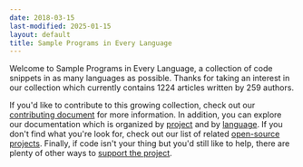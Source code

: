 ```yaml
---
date: 2018-03-15
last-modified: 2025-01-15
layout: default
title: Sample Programs in Every Language
---
```


Welcome to Sample Programs in Every Language, a collection of code snippets in as many languages as possible. Thanks for taking an interest in our collection which currently contains 1224 articles written by 259 authors.

If you'd like to contribute to this growing collection, check out our [contributing document](https://github.com/TheRenegadeCoder/sample-programs/blob/master/.github/CONTRIBUTING.md) for more information. In addition, you can explore our documentation which is organized by [project](/projects) and by [language](/languages). If you don't find what you're look for, check out our list of related [open-source projects](/related). Finally, if code isn't your thing but you'd still like to help, there are plenty of other ways to [support the project](https://therenegadecoder.com/updates/5-ways-you-can-support-the-renegade-coder/).